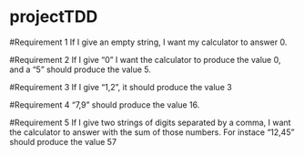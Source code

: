 # projectTDD 


#Requirement 1
If I give an empty string, I want my calculator to answer 0.

#Requirement 2
If I give “0” I want the calculator to produce the value 0, and a “5” should produce the value 5.

#Requirement 3
If I give “1,2”, it should produce the value 3

#Requirement 4
“7,9” should produce the value 16.

#Requirement 5
If I give two strings of digits separated by a comma, I want the calculator to answer with the sum of those numbers. 
For instace “12,45” should produce the value 57
